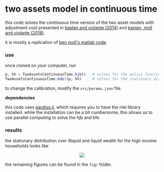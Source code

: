# two assets model in continuous time

this code solves the continuous time version of the two asset models with adjustment cost presented in [kaplan and violante (2014)](https://onlinelibrary.wiley.com/doi/abs/10.3982/ECTA10528) and [kaplan, moll and violante (2018)](https://www.aeaweb.org/articles?id=10.1257/aer.20160042).

it is mostly a replication of [ben moll's matlab code](http://www.princeton.edu/%7Emoll/HACTproject.htm).

### use

once cloned on your computer, run

```julia
p, hh = TwoAssetsContinuousTime.hjb()   # solves for the policy functions
TwoAssetsContinuousTime.kde!(p, hh)     # solves for the stationary distribution
```

to change the calibration, modify the ``src/params.json`` file.

__dependencies__

this code uses [pardiso.jl](https://github.com/JuliaSparse/Pardiso.jl), which requires you to have the mkl library installed. while the installation can be a bit cumbersome, this allows us to use parallel computing to solve the hjb and kfe.

### results

the stationary distribution over illiquid and liquid wealth for the high income households looks like

<p align = "center">
  <img src="./figs/μ_2.png">
</p>

the remaining figures can be found in the ``fig/`` folder.
